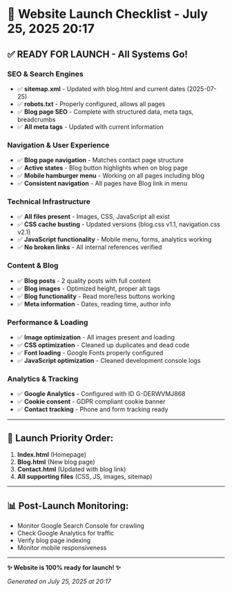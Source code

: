 # 🚀 Website Launch Checklist - July 25, 2025 20:17

## ✅ **READY FOR LAUNCH** - All Systems Go!

### **SEO & Search Engines**
- ✅ **sitemap.xml** - Updated with blog.html and current dates (2025-07-25)
- ✅ **robots.txt** - Properly configured, allows all pages
- ✅ **Blog page SEO** - Complete with structured data, meta tags, breadcrumbs
- ✅ **All meta tags** - Updated with current information

### **Navigation & User Experience**
- ✅ **Blog page navigation** - Matches contact page structure
- ✅ **Active states** - Blog button highlights when on blog page
- ✅ **Mobile hamburger menu** - Working on all pages including blog
- ✅ **Consistent navigation** - All pages have Blog link in menu

### **Technical Infrastructure**
- ✅ **All files present** - Images, CSS, JavaScript all exist
- ✅ **CSS cache busting** - Updated versions (blog.css v1.1, navigation.css v2.1)
- ✅ **JavaScript functionality** - Mobile menu, forms, analytics working
- ✅ **No broken links** - All internal references verified

### **Content & Blog**
- ✅ **Blog posts** - 2 quality posts with full content
- ✅ **Blog images** - Optimized height, proper alt tags
- ✅ **Blog functionality** - Read more/less buttons working
- ✅ **Meta information** - Dates, reading time, author info

### **Performance & Loading**
- ✅ **Image optimization** - All images present and loading
- ✅ **CSS optimization** - Cleaned up duplicates and dead code
- ✅ **Font loading** - Google Fonts properly configured
- ✅ **JavaScript optimization** - Cleaned development console logs

### **Analytics & Tracking**
- ✅ **Google Analytics** - Configured with ID G-DERWVMJ868
- ✅ **Cookie consent** - GDPR compliant cookie banner
- ✅ **Contact tracking** - Phone and form tracking ready

---

## 🎯 **Launch Priority Order:**
1. **Index.html** (Homepage) 
2. **Blog.html** (New blog page)
3. **Contact.html** (Updated with blog link)
4. **All supporting files** (CSS, JS, images, sitemap)

---

## 📊 **Post-Launch Monitoring:**
- Monitor Google Search Console for crawling
- Check Google Analytics for traffic
- Verify blog page indexing
- Monitor mobile responsiveness

---

**✨ Website is 100% ready for launch! ✨**

*Generated on July 25, 2025 at 20:17*